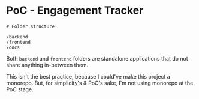 # PoC - Engagement Tracker

```text
# Folder structure

/backend
/frontend
/docs
```

Both `backend` and `frontend` folders are standalone applications that do not share anything in-between them.

This isn't the best practice, because I could've make this project a monorepo. But, for simplicity's & PoC's sake, I'm not using monorepo at the PoC stage.

